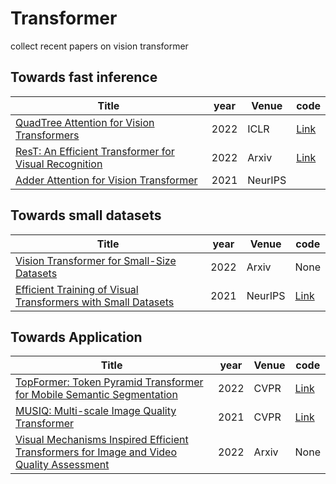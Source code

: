# Transformer
collect recent papers on vision transformer 

## Towards fast inference 

|  Title   | year  | Venue | code |
|  ----  | ----  | ---- | ---- |
| [QuadTree Attention for Vision Transformers](https://arxiv.org/abs/2201.02767) | 2022 | ICLR | [Link](https://github.com/Tangshitao/QuadtreeAttention)|
| [ResT: An Efficient Transformer for Visual Recognition](https://arxiv.org/abs/2105.13677) | 2022 | Arxiv | [Link](https://github.com/wofmanaf/ResT)|
| [Adder Attention for Vision Transformer](https://openreview.net/pdf?id=5Ld5bRB9jzY) | 2021 | NeurIPS | |



## Towards small datasets 

|  Title   | year  | Venue | code |
|  ----  | ----  | ---- | ---- |
| [Vision Transformer for Small-Size Datasets](https://arxiv.org/abs/2112.13492) | 2022 | Arxiv | None|
| [Efficient Training of Visual Transformers with Small Datasets](https://openreview.net/pdf?id=SCN8UaetXx) | 2021 | NeurIPS | [Link](https://github.com/yhlleo/VTs-Drloc)|


## Towards Application  

|  Title   | year  | Venue | code |
|  ----  | ----  | ---- | ---- |
| [TopFormer: Token Pyramid Transformer for Mobile Semantic Segmentation](https://arxiv.org/pdf/2204.05525.pdf) | 2022 | CVPR | [Link](https://github.com/hustvl/TopFormer)|
| [MUSIQ: Multi-scale Image Quality Transformer](https://arxiv.org/pdf/2108.05997.pdf) | 2021 | CVPR | [Link](https://github.com/google-research/google-research/tree/master/musiq)|
| [Visual Mechanisms Inspired Efficient Transformers for Image and Video Quality Assessment](https://arxiv.org/pdf/2203.14557.pdf) | 2022 | Arxiv | None|
